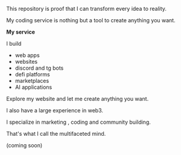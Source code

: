 This repository is proof that I can transform every idea to reality.

My coding service is nothing but a tool to create anything you want.

**My service**

I build
- web apps
- websites 
- discord and tg bots
- defi platforms
- marketplaces
- AI applications


Explore my website and let me create anything you want.

I also have a large experience in web3.

I specialize in marketing , coding and community building.

That's what I call the multifaceted mind.

(coming soon)
